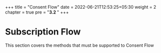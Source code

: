 +++
title = "Consent Flow"
date = 2022-06-21T12:53:25+05:30
weight = 2
chapter = true
pre = "<b>3.2 </b>"
+++

# Subscription Flow

This section covers the methods that must be supported to Consent Flow
